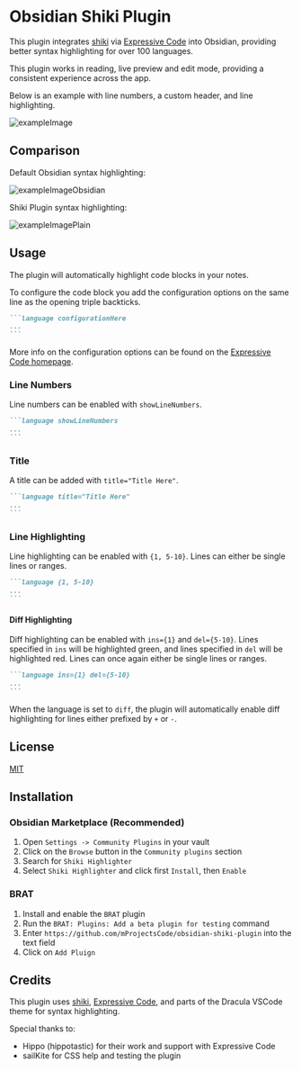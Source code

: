 # Obsidian Shiki Plugin

This plugin integrates [shiki](https://shiki.style/) via [Expressive Code](https://expressive-code.com/) into Obsidian, providing better syntax highlighting for over 100 languages.

This plugin works in reading, live preview and edit mode, providing a consistent experience across the app.

Below is an example with line numbers, a custom header, and line highlighting.

![exampleImage](https://raw.githubusercontent.com/mProjectsCode/obsidian-shiki-plugin/master/exampleImage.png)

## Comparison

Default Obsidian syntax highlighting:

![exampleImageObsidian](https://raw.githubusercontent.com/mProjectsCode/obsidian-shiki-plugin/master/exampleImageObsidian.png)

Shiki Plugin syntax highlighting:

![exampleImagePlain](https://raw.githubusercontent.com/mProjectsCode/obsidian-shiki-plugin/master/exampleImagePlain.png)

## Usage

The plugin will automatically highlight code blocks in your notes.

To configure the code block you add the configuration options on the same line as the opening triple backticks.

````md
```language configurationHere
...
```
````

More info on the configuration options can be found on the [Expressive Code homepage](https://expressive-code.com/).

### Line Numbers

Line numbers can be enabled with `showLineNumbers`.

````md
```language showLineNumbers
...
```
````

### Title

A title can be added with `title="Title Here"`.

````md
```language title="Title Here"
...
```
````

### Line Highlighting

Line highlighting can be enabled with `{1, 5-10}`.
Lines can either be single lines or ranges.

````md
```language {1, 5-10}
...
```
````

#### Diff Highlighting

Diff highlighting can be enabled with `ins={1}` and `del={5-10}`.
Lines specified in `ins` will be highlighted green, and lines specified in `del` will be highlighted red.
Lines can once again either be single lines or ranges.

````md
```language ins={1} del={5-10}
...
```
````

When the language is set to `diff`, the plugin will automatically enable diff highlighting for lines either prefixed by `+` or `-`.

## License

[MIT](https://github.com/mProjectsCode/obsidian-shiki-plugin/blob/master/LICENSE)

## Installation

### Obsidian Marketplace (Recommended)

1. Open `Settings -> Community Plugins` in your vault
2. Click on the `Browse` button in the `Community plugins` section
3. Search for `Shiki Highlighter`
4. Select `Shiki Highlighter` and click first `Install`, then `Enable`

### BRAT

1. Install and enable the `BRAT` plugin
2. Run the `BRAT: Plugins: Add a beta plugin for testing` command
3. Enter `https://github.com/mProjectsCode/obsidian-shiki-plugin` into the text field
4. Click on `Add Pluign`

## Credits

This plugin uses [shiki](https://shiki.style/), [Expressive Code](https://expressive-code.com/), and parts of the Dracula VSCode theme for syntax highlighting.

Special thanks to:

-   Hippo (hippotastic) for their work and support with Expressive Code
-   sailKite for CSS help and testing the plugin
